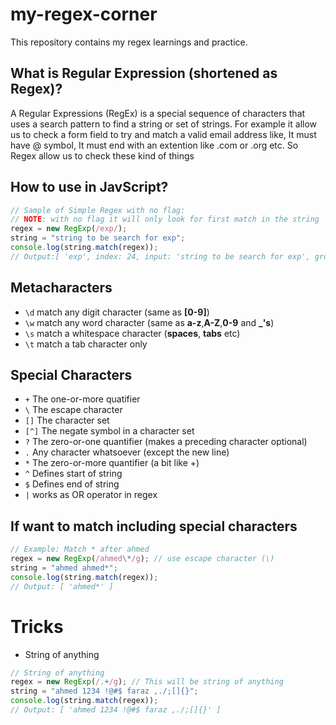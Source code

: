 # my-regex-corner

This repository contains my regex learnings and practice.

## What is Regular Expression (shortened as Regex)?

A Regular Expressions (RegEx) is a special sequence of characters that uses a search pattern to find a string or set of strings. For example it allow us to check a form field to try and match a valid email address like, It must have @ symbol, It must end with an extention like .com or .org etc. So Regex allow us to check these kind of things

## How to use in JavScript?

```js
// Sample of Simple Regex with no flag:
// NOTE: with no flag it will only look for first match in the string
regex = new RegExp(/exp/);
string = "string to be search for exp";
console.log(string.match(regex));
// Output:[ 'exp', index: 24, input: 'string to be search for exp', groups: undefined ]
```

## Metacharacters

- `\d` match any digit character (same as **[0-9]**)
- `\w` match any word character (same as **a-z**,**A-Z**,**0-9** and **\_'s**)
- `\s` match a whitespace character (**spaces**, **tabs** etc)
- `\t` match a tab character only

## Special Characters

- `+` The one-or-more quatifier
- `\` The escape character
- `[]` The character set
- `[^]` The negate symbol in a character set
- `?` The zero-or-one quantifier (makes a preceding character optional)
- `.` Any character whatsoever (except the new line)
- `*` The zero-or-more quantifier (a bit like +)
- `^` Defines start of string
- `$` Defines end of string
- `|` works as OR operator in regex

## If want to match including special characters

```js
// Example: Match * after ahmed
regex = new RegExp(/ahmed\*/g); // use escape character (\)
string = "ahmed ahmed*";
console.log(string.match(regex));
// Output: [ 'ahmed*' ]
```

# Tricks

- String of anything

```js
// String of anything
regex = new RegExp(/.+/g); // This will be string of anything
string = "ahmed 1234 !@#$ faraz ,./;[]{}";
console.log(string.match(regex));
// Output: [ 'ahmed 1234 !@#$ faraz ,./;[]{}' ]
```
